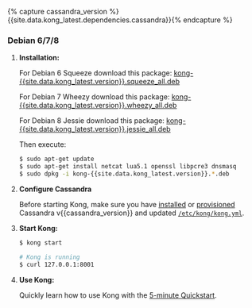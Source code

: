 {% capture cassandra_version %}{{site.data.kong_latest.dependencies.cassandra}}{% endcapture %}

### Debian 6/7/8

1. **Installation:**

    For Debian 6 Squeeze download this package: [kong-{{site.data.kong_latest.version}}.squeeze_all.deb](https://github.com/Mashape/kong/releases/download/{{site.data.kong_latest.version}}/kong-{{site.data.kong_latest.version}}.squeeze_all.deb)

    For Debian 7 Wheezy download this package: [kong-{{site.data.kong_latest.version}}.wheezy_all.deb](https://github.com/Mashape/kong/releases/download/{{site.data.kong_latest.version}}/kong-{{site.data.kong_latest.version}}.wheezy_all.deb)

    For Debian 8 Jessie download this package: [kong-{{site.data.kong_latest.version}}.jessie_all.deb](https://github.com/Mashape/kong/releases/download/{{site.data.kong_latest.version}}/kong-{{site.data.kong_latest.version}}.jessie_all.deb)

    Then execute:

    ```bash
    $ sudo apt-get update
    $ sudo apt-get install netcat lua5.1 openssl libpcre3 dnsmasq
    $ sudo dpkg -i kong-{{site.data.kong_latest.version}}.*.deb
    ```

2. **Configure Cassandra**

    Before starting Kong, make sure you have [installed](http://www.apache.org/dyn/closer.cgi?path=/cassandra/{{cassandra_version}}/apache-cassandra-{{cassandra_version}}-bin.tar.gz) or [provisioned](http://kongdb.org) Cassandra v{{cassandra_version}} and updated [`/etc/kong/kong.yml`](/docs/{{site.data.kong_latest.version}}/configuration/#databases_available.*).

3. **Start Kong:**

    ```bash
    $ kong start

    # Kong is running
    $ curl 127.0.0.1:8001
    ```

4. **Use Kong:**

    Quickly learn how to use Kong with the [5-minute Quickstart](/docs/{{site.data.kong_latest.version}}/getting-started/quickstart).
